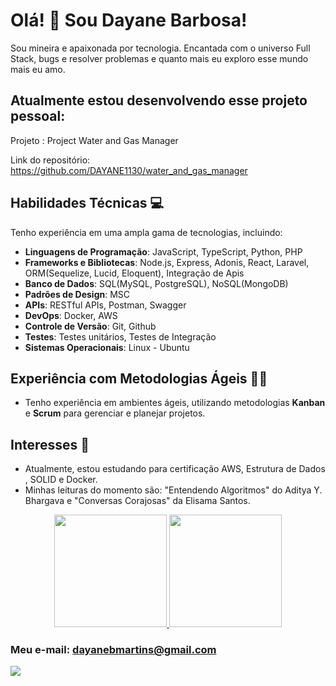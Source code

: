 # Olá! 👋 Sou Dayane Barbosa!

Sou mineira e apaixonada por tecnologia. Encantada com o universo Full Stack, bugs e resolver problemas e quanto mais eu exploro esse mundo mais eu amo.

## Atualmente estou desenvolvendo esse projeto pessoal: 

Projeto : Project Water and Gas Manager 

Link do repositório: https://github.com/DAYANE1130/water_and_gas_manager

## Habilidades Técnicas 💻

Tenho experiência em uma ampla gama de tecnologias, incluindo:

- **Linguagens de Programação**: JavaScript, TypeScript, Python, PHP
- **Frameworks e Bibliotecas**: Node.js, Express, Adonis, React, Laravel, ORM(Sequelize, Lucid, Eloquent), Integração de Apis
- **Banco de Dados**: SQL(MySQL, PostgreSQL), NoSQL(MongoDB)
- **Padrões de Design**: MSC
- **APIs**: RESTful APIs, Postman, Swagger
- **DevOps**: Docker, AWS
- **Controle de Versão**: Git, Github
- **Testes**: Testes unitários, Testes de Integração
- **Sistemas Operacionais**: Linux - Ubuntu

## Experiência com Metodologias Ágeis 🏃‍♀️

- Tenho experiência  em ambientes ágeis, utilizando metodologias **Kanban** e **Scrum** para gerenciar e planejar projetos.

## Interesses 🚀

- Atualmente, estou estudando para certificação AWS, Estrutura de Dados , SOLID e Docker.
- Minhas leituras do momento são: "Entendendo Algoritmos" do Aditya Y. Bhargava e "Conversas Corajosas" da Elisama Santos.







<div align="center">
  <a href="https://github.com/DAYANE1130">
    <img height="180em" src="https://github-readme-stats.vercel.app/api?username=dayane1130&show_icons=true&theme=dracula&include_all_commits=true&count_private=true"/>
    <img height="180em" src="https://github-readme-stats.vercel.app/api/top-langs/?username=dayane1130&layout=compact&langs_count=7&theme=dracula"/>
  </a>
</div>


### Meu e-mail: dayanebmartins@gmail.com 

<div> 
  <a href="https://www.linkedin.com/in/barbosa-dayane/" target="_blank"><img src="https://img.shields.io/badge/-LinkedIn-%230077B5?style=for-the-badge&logo=linkedin&logoColor=white" target="_blank"></a> 
</div>
